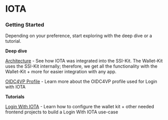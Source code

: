 # IOTA

### Getting Started

Depending on your preference, start exploring with the deep dive or a tutorial.



**Deep dive**

[Architecture](https://docs.walt.id/v/ssikit/ecosystems/iota) - See how IOTA was integrated into the SSI-Kit. The Wallet-Kit uses the SSI-Kit internally; therefore, we get all the functionality with the Wallet-Kit + more for easier integration with any app.

[OIDC4VP Profile](https://docs.walt.id/v/ssikit/ecosystems/iota/oidc4vp-profile) - Learn more about the OIDC4VP profile used for Login with IOTA



**Tutorials**&#x20;

[Login With IOTA](tutorials/login-with-iota.md) - Learn how to configure the wallet kit + other needed frontend projects to build a Login With IOTA use-case
